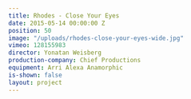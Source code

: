 ```yaml
---
title: Rhodes - Close Your Eyes
date: 2015-05-14 00:00:00 Z
position: 50
image: "/uploads/rhodes-close-your-eyes-wide.jpg"
vimeo: 128155983
director: Yonatan Weisberg
production-company: Chief Productions
equipment: Arri Alexa Anamorphic
is-shown: false
layout: project
---
```


